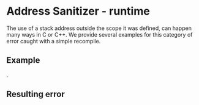 # Address Sanitizer - runtime

The use of a stack address outside the scope it was defined, can happen many ways in C or C++.  We provide several examples for this category of error caught with a simple recompile.

## Example

.
## Resulting error


